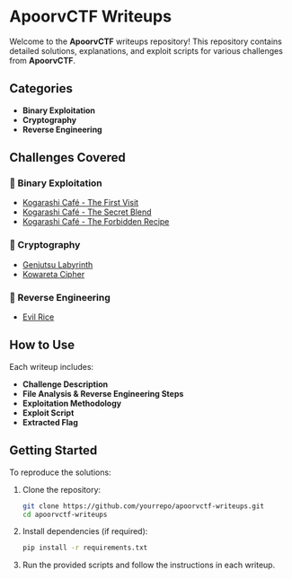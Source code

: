 # ApoorvCTF Writeups

Welcome to the **ApoorvCTF** writeups repository! This repository contains detailed solutions, explanations, and exploit scripts for various challenges from **ApoorvCTF**.

## Categories
- **Binary Exploitation**  
- **Cryptography**  
- **Reverse Engineering**  

## Challenges Covered

### 🔹 Binary Exploitation
- [Kogarashi Café - The First Visit](Kogarashi%20Caf%C3%A9%20-%20The%20First%20Visit%20.md)
- [Kogarashi Café - The Secret Blend](Kogarashi%20Caf%C3%A9%20-%20The%20Secret%20Blend.md)
- [Kogarashi Café - The Forbidden Recipe](Kogarashi%20Caf%C3%A9%20-%20The%20Forbidden%20Recipe.md)    

### 🔹 Cryptography  
- [Genjutsu Labyrinth](Genjutsu%20Labyrinth.md)
- [Kowareta Cipher](Kowareta%20Cipher.md)
 
### 🔹 Reverse Engineering  
- [Evil Rice](Evil%20Rice.md)

## How to Use
Each writeup includes:
- **Challenge Description**
- **File Analysis & Reverse Engineering Steps**
- **Exploitation Methodology**
- **Exploit Script**
- **Extracted Flag**

## Getting Started
To reproduce the solutions:
1. Clone the repository:

   ```sh
   git clone https://github.com/yourrepo/apoorvctf-writeups.git
   cd apoorvctf-writeups
   ```
2. Install dependencies (if required):
   ```sh
   pip install -r requirements.txt
   ```
3. Run the provided scripts and follow the instructions in each writeup.

